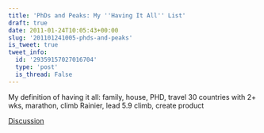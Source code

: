 ```yaml
---
title: 'PhDs and Peaks: My ''Having It All'' List'
draft: true
date: 2011-01-24T10:05:43+00:00
slug: '201101241005-phds-and-peaks'
is_tweet: true
tweet_info:
  id: '29359157027016704'
  type: 'post'
  is_thread: False
---
```




My definition of having it all: family, house, PHD, travel 30 countries with 2+ wks, marathon, climb Rainier, lead 5.9 climb, create product

[Discussion](https://x.com/sytelus/status/29359157027016704)
